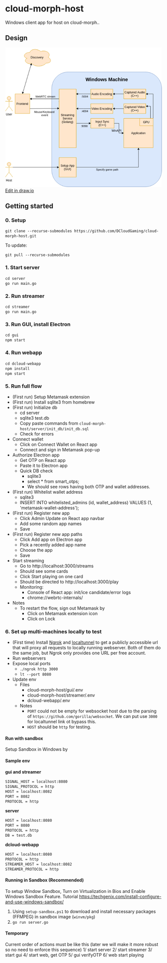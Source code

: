 # cloud-morph-host

Windows client app for host on cloud-morph..

## Design

![screenshot](docs/img/dclouddiagram.png)  
[Edit in draw.io](https://drive.google.com/file/d/1MuF32rcGpRHmpQrA0_MX2IgTkY6Evv7J/view?usp=sharing)

## Getting started

### 0. Setup

```
git clone --recurse-submodules https://github.com/DCloudGaming/cloud-morph-host.git
```

To update:

```
git pull --recurse-submodules
```

### 1. Start server

```
cd server
go run main.go
```

### 2. Run streamer

```
cd streamer
go run main.go
```

### 3. Run GUI, install Electron

```
cd gui
npm start
```

### 4. Run webapp

```
cd dcloud-webapp
npm install
npm start
```

### 5. Run full flow

- (First run) Setup Metamask extension
- (First run) Install sqlite3 from homebrew
- (First run) Initialize db
  - cd server
  - sqlite3 test.db
  - Copy paste commands from `cloud-morph-host/server/init_db/init_db.sql`
  - Check for errors
- Connect wallet
  - Click on Connect Wallet on React app
  - Connect and sign in Metamask pop-up
- Authorize Electron app
  - Get OTP on React app
  - Paste it to Electron app
  - Quick DB check
    - sqlite3
    - select \* from smart_otps;
    - We should see rows having both OTP and wallet addresses.
- (First run) Whitelist wallet address
  - sqlite3
  - INSERT INTO whitelisted_admins (id, wallet_address) VALUES (1, 'metamask-wallet-address');
- (First run) Register new app
  - Click Admin Update on React app navbar
  - Add some random app names
  - Save
- (First run) Register new app paths
  - Click Add app on Electron app
  - Pick a recently added app name
  - Choose the app
  - Save
- Start streaming
  - Go to http://localhost:3000/streams
  - Should see some cards
  - Click Start playing on one card
  - Should be directed to http://localhost:3000/play
  - Monitoring:
    - Console of React app: init/ice candidate/error logs
    - chrome://webrtc-internals/
- Notes
  - To restart the flow, sign out Metamask by
    - Click on Metamask extension icon
    - Click on Lock

### 6. Set up multi-machines locally to test

- (First time) Install [Ngrok](https://ngrok.com/download) and [localtunnel](https://theboroer.github.io/localtunnel-www/) to get a publicly accessible url that will proxy all requests to locally running webserver. Both of them do the same job, but Ngrok only provides one URL per free account.
- Run webservers
- Expose local ports
  - `./ngrok http 3000`
  - `lt --port 8080`
- Update env
  - Files
    - cloud-morph-host/gui/.env
    - cloud-morph-host/streamer/.env
    - dcloud-webapp/.env
  - Notes
    - `PORT` could not be empty for websocket host due to the parsing of `https://github.com/gorilla/websocket`. We can put use `3000` for localtunnel link ot bypass this.
    - `HOST` should be `http` for testing.

#### Run with sandbox

Setup Sandbox in Windows by

#### Sample env
**gui and streamer**
```
SIGNAL_HOST = localhost:8080
SIGNAL_PROTOCOL = http
HOST = localhost:8082
PORT = 8082
PROTOCOL = http

```
**server**
```
HOST = localhost:8080
PORT = 8080
PROTOCOL = http
DB = test.db
```
**dcloud-webapp**
```
HOST = localhost:8080
PROTOCOL = http
STREAMER_HOST = localhost:8082
STREAMER_PROTOCOL = http
```
#### Running in Sandbox (Recommended)
To setup Window Sandbox, Turn on Virtualization in Bios and Enable Windows Sandbox Feature. Tutorial https://techgenix.com/install-configure-and-use-windows-sandbox/
1. Using `setup-sandbox.ps1` to download and install necessary packages (FFMPEG) in sandbox image (`winvm/pkg`)
2. `go run server.go`


#### Temporary
Current order of actions must be like this (later we will make it more robust so no need to enforce this sequence)
1/ start server
2/ start streamer
3/ start gui
4/ start web, get OTP
5/ gui verifyOTP
6/ web start playing
